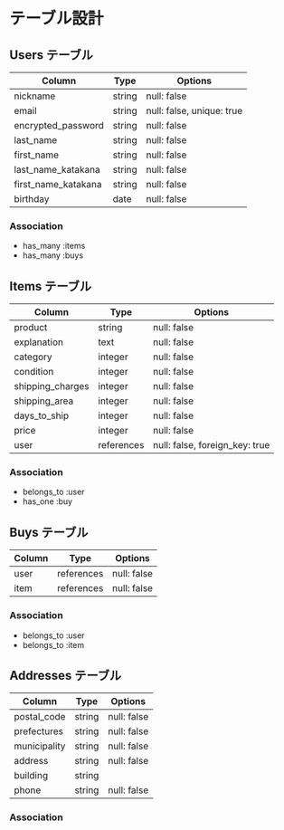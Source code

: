 # テーブル設計

## Users テーブル

| Column             | Type   | Options                  |
|--------------------|--------|--------------------------|
| nickname           | string | null: false              |
| email              | string | null: false, unique: true|
| encrypted_password | string | null: false              |
| last_name          | string | null: false              |
| first_name         | string | null: false              |
| last_name_katakana | string | null: false              |
| first_name_katakana| string | null: false              |
| birthday           | date   | null: false              |

### Association
 - has_many :items
 - has_many :buys

## Items テーブル

| Column           | Type        | Options                        |
|------------------|-------------|--------------------------------|
| product          | string      | null: false                    |
| explanation      | text        | null: false                    |
| category         | integer     | null: false                    |
| condition        | integer     | null: false                    |
| shipping_charges | integer     | null: false                    |
| shipping_area    | integer     | null: false                    |
| days_to_ship     | integer     | null: false                    |
| price            | integer     | null: false                    |
| user             | references  | null: false, foreign_key: true |

### Association
 - belongs_to :user
 - has_one :buy

## Buys テーブル

|Column| Type       | Options     |
|------|------------|-------------|
| user | references | null: false |
| item | references | null: false |

### Association
 - belongs_to :user
 - belongs_to :item

## Addresses テーブル

| Column       | Type    | Options     |
|--------------|---------|-------------|
| postal_code  | string  | null: false |
| prefectures  | string  | null: false |
| municipality | string  | null: false |
| address      | string  | null: false |
| building     | string  |             |
| phone        | string  | null: false |

### Association
